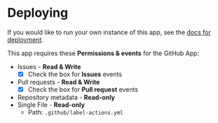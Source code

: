 # Deploying

If you would like to run your own instance of this app, see the
[docs for deployment](https://probot.github.io/docs/deployment/).

This app requires these **Permissions & events** for the GitHub App:

- Issues - **Read & Write**
  - [x] Check the box for **Issues** events
- Pull requests - **Read & Write**
  - [x] Check the box for **Pull request** events
- Repository metadata - **Read-only**
- Single File - **Read-only**
  - Path: `.github/label-actions.yml`
